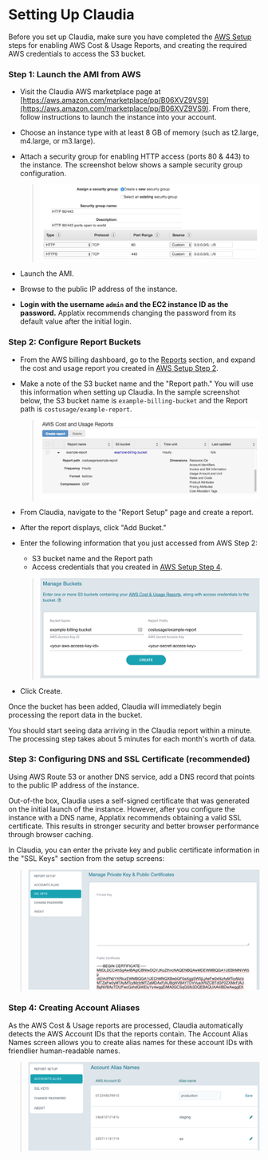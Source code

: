 # Setting Up Claudia

Before you set up Claudia, make sure you have completed the [AWS Setup](aws/) steps for enabling AWS Cost & Usage Reports, and creating the required AWS credentials to access the S3 bucket.

### Step 1: Launch the AMI from AWS

* Visit the Claudia AWS marketplace page at [https://aws.amazon.com/marketplace/pp/B06XVZ9VS9](https://aws.amazon.com/marketplace/pp/B06XVZ9VS9). From there, follow instructions to launch the instance into your account.

* Choose an instance type with at least 8 GB of memory (such as t2.large, m4.large, or m3.large).

* Attach a security group for enabling HTTP access (ports 80 & 443) to the instance.  The screenshot below shows a sample security group configuration.

   > ![Configure Security Group](claudia/http-sg.png)

* Launch the AMI.

* Browse to the public IP address of the instance.

* **Login with the username `admin` and the EC2 instance ID as the password.** Applatix recommends changing the password from its default value after the initial login.

### Step 2: Configure Report Buckets

* From the AWS billing dashboard, go to the [Reports](https://console.aws.amazon.com/billing/home#/reports) section, and expand the cost and usage report you created in [AWS Setup Step 2](aws/#2-enable-cost-and-usage-reports).
* Make a note of the S3 bucket name and the "Report path." You will use this information when setting up Claudia. In the sample screenshot below, the S3 bucket name is `example-billing-bucket` and the Report path is `costusage/example-report`.

  > ![Copy Bucket Information](claudia/bucket-information.png)

* From Claudia, navigate to the "Report Setup" page and create a report.

* After the report displays, click "Add Bucket."

* Enter the following information that you just accessed from AWS Step 2:
  * S3 bucket name and the Report path 
  * Access credentials that you created in [AWS Setup Step 4](aws/#4-create-claudia-user-access-credentials).

   > ![Add Bucket Information](claudia/add-bucket.png)

* Click Create.

Once the bucket has been added, Claudia will immediately begin processing the report data in the bucket.

You should start seeing data arriving in the Claudia report within a minute. The processing step takes about 5 minutes for each month's worth of data.

### Step 3: Configuring DNS and SSL Certificate (recommended)

Using AWS Route 53 or another DNS service, add a DNS record that points to the public IP address of the instance.

Out-of-the box, Claudia uses a self-signed certificate that was generated on the initial launch of the instance. However, after you configure the instance with a DNS name, Applatix recommends obtaining a valid SSL certificate. This results in stronger security and better browser performance through browser caching.

In Claudia, you can enter the private key and public certificate information in the "SSL Keys" section from the setup screens:

  > ![Manage Certificates](claudia/manage-certificates.png)

### Step 4: Creating Account Aliases

As the AWS Cost & Usage reports are processed, Claudia automatically detects the AWS Account IDs that the reports contain. The Account Alias Names screen allows you to create alias names for these account IDs with friendlier human-readable names.

> ![Account Aliases](claudia/account-aliases.png)
